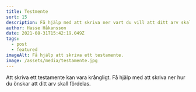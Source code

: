 ```yaml
---
title: Testmente
sort: 15
description: Få hjälp med att skriva ner vart du vill att ditt arv skall gå.
author: Hasse Håkansson
date: 2021-08-31T15:42:19.049Z
tags:
  - post
  - featured
imageAlt: Få hjälp att skriva ett testamente.
image: /assets/media/testamente.jpg
---
```

Att skriva ett testamente kan vara krångligt. Få hjälp med att skriva ner hur du önskar att ditt arv skall fördelas.